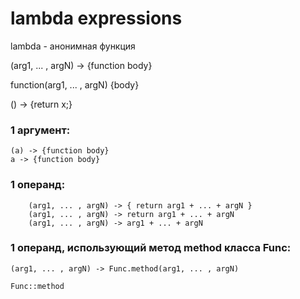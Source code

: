 # lambda expressions

lambda - анонимная функция

(arg1, ... , argN) -> {function body}

function(arg1, ... , argN) {body}

() -> {return x;}

### 1 аргумент:
```
(a) -> {function body}
a -> {function body}
```

### 1 операнд:
```
    (arg1, ... , argN) -> { return arg1 + ... + argN }
    (arg1, ... , argN) -> return arg1 + ... + argN
    (arg1, ... , argN) -> arg1 + ... + argN

```

### 1 операнд, использующий метод method класса Func:
```
(arg1, ... , argN) -> Func.method(arg1, ... , argN)

Func::method
```